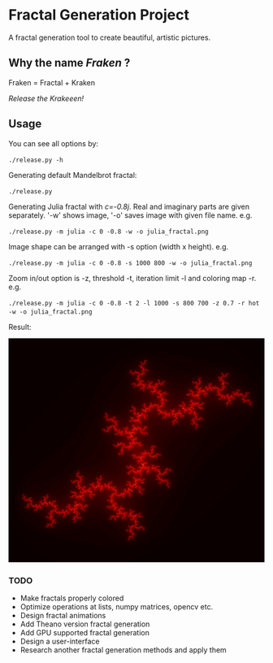 # Fractal Generation Project

A fractal generation tool to create beautiful, artistic pictures.

## Why the name *Fraken* ?

Fraken = Fractal + Kraken

*Release the Krakeeen!*

## Usage

You can see all options by:

`./release.py -h`

Generating default Mandelbrot fractal:

`./release.py`

Generating Julia fractal with *c=-0.8j*. Real and imaginary parts are given separately. '-w' shows image, '-o' saves image with given file name. e.g.

`./release.py -m julia -c 0 -0.8 -w -o julia_fractal.png`

Image shape can be arranged with -s option (width x height). e.g.

`./release.py -m julia -c 0 -0.8 -s 1000 800 -w -o julia_fractal.png`

Zoom in/out option is -z, threshold -t, iteration limit -l and coloring map -r. e.g.

`./release.py -m julia -c 0 -0.8 -t 2 -l 1000 -s 800 700 -z 0.7 -r hot -w -o julia_fractal.png`

Result:

![julia fractal](julia_fractal.png)

### **TODO**
- Make fractals properly colored
- Optimize operations at lists, numpy matrices, opencv etc.
- Design fractal animations
- Add Theano version fractal generation
- Add GPU supported fractal generation
- Design a user-interface
- Research another fractal generation methods and apply them
